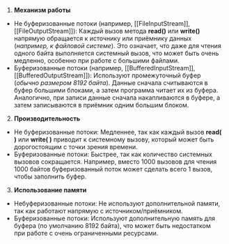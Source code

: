 
1. **Механизм работы**
- Не буферизованные потоки (например, [[FileInputStream]], [[FileOutputStream]]): Каждый вызов метода **read()** или **write()** напрямую обращается к источнику или приёмнику данных (*например, к файловой системе*). Это означает, что даже для чтения одного байта выполняется системный вызов, что может быть очень медленно, особенно при работе с большими файлами.
- Буферизованные потоки (например, [[BufferedInputStream]], [[BufferedOutputStream]]): Используют промежуточный буфер (*обычно размером 8192 байта*). Данные сначала считываются в буфер большими блоками, а затем программа читает их из буфера. Аналогично, при записи данные сначала накапливаются в буфере, а затем записываются в приёмник одним большим блоком.

2. **Производительность**
- Не буферизованные потоки: Медленнее, так как каждый вызов **read( )** или **write( )** приводит к системному вызову, который может быть дорогостоящим с точки зрения времени.
- Буферизованные потоки: Быстрее, так как количество системных вызовов сокращается. Например, вместо 1000 вызовов для чтения 1000 байтов буферизованный поток может сделать всего 1 вызов, чтобы заполнить буфер.

3. **Использование памяти**
- Небуферизованные потоки: Не используют дополнительной памяти, так как работают напрямую с источником/приёмником.
- Буферизованные потоки: Используют дополнительную память для буфера (по умолчанию 8192 байта), что может быть недостатком при работе с очень ограниченными ресурсами.